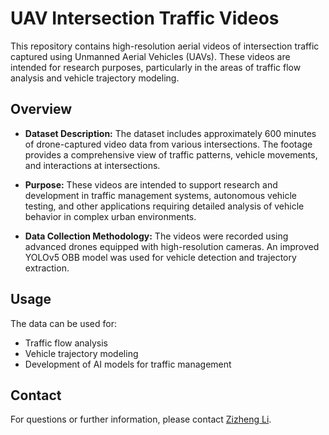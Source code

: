 # UAV Intersection Traffic Videos

This repository contains high-resolution aerial videos of intersection traffic captured using Unmanned Aerial Vehicles (UAVs). These videos are intended for research purposes, particularly in the areas of traffic flow analysis and vehicle trajectory modeling.

## Overview

- **Dataset Description:** The dataset includes approximately 600 minutes of drone-captured video data from various intersections. The footage provides a comprehensive view of traffic patterns, vehicle movements, and interactions at intersections.

- **Purpose:** These videos are intended to support research and development in traffic management systems, autonomous vehicle testing, and other applications requiring detailed analysis of vehicle behavior in complex urban environments.

- **Data Collection Methodology:** The videos were recorded using advanced drones equipped with high-resolution cameras. An improved YOLOv5 OBB model was used for vehicle detection and trajectory extraction.

## Usage

The data can be used for:

- Traffic flow analysis
- Vehicle trajectory modeling
- Development of AI models for traffic management

## Contact

For questions or further information, please contact [Zizheng Li](2052076@tongji.edu.cn).

